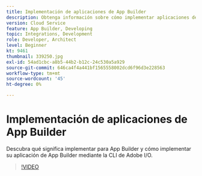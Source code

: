 ```yaml
---
title: Implementación de aplicaciones de App Builder
description: Obtenga información sobre cómo implementar aplicaciones de App Builder para el as a Cloud Service de Adobe Experience Manager AEM ().
version: Cloud Service
feature: App Builder, Developing
topic: Integrations, Development
role: Developer, Architect
level: Beginner
kt: 9461
thumbnail: 339250.jpg
exl-id: 54ad1cbc-a8b5-44b2-b12c-24c530a5a929
source-git-commit: 646ca4f4a441bf1565558002dcd6f96d3e228563
workflow-type: tm+mt
source-wordcount: '45'
ht-degree: 0%

---
```


# Implementación de aplicaciones de App Builder

Descubra qué significa implementar para App Builder y cómo implementar su aplicación de App Builder mediante la CLI de Adobe I/O.

>[!VIDEO](https://video.tv.adobe.com/v/339250/?quality=12&learn=on)
